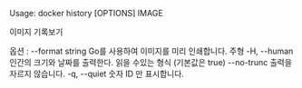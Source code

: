 
Usage:	docker history [OPTIONS] IMAGE

이미지 기록보기

옵션 :
      --format string Go를 사용하여 이미지를 미리 인쇄합니다.
                        주형
  -H, --human 인간의 크기와 날짜를 출력한다.
                        읽을 수있는 형식 (기본값은 true)
      --no-trunc 출력을 자르지 않습니다.
  -q, --quiet 숫자 ID 만 표시합니다.
